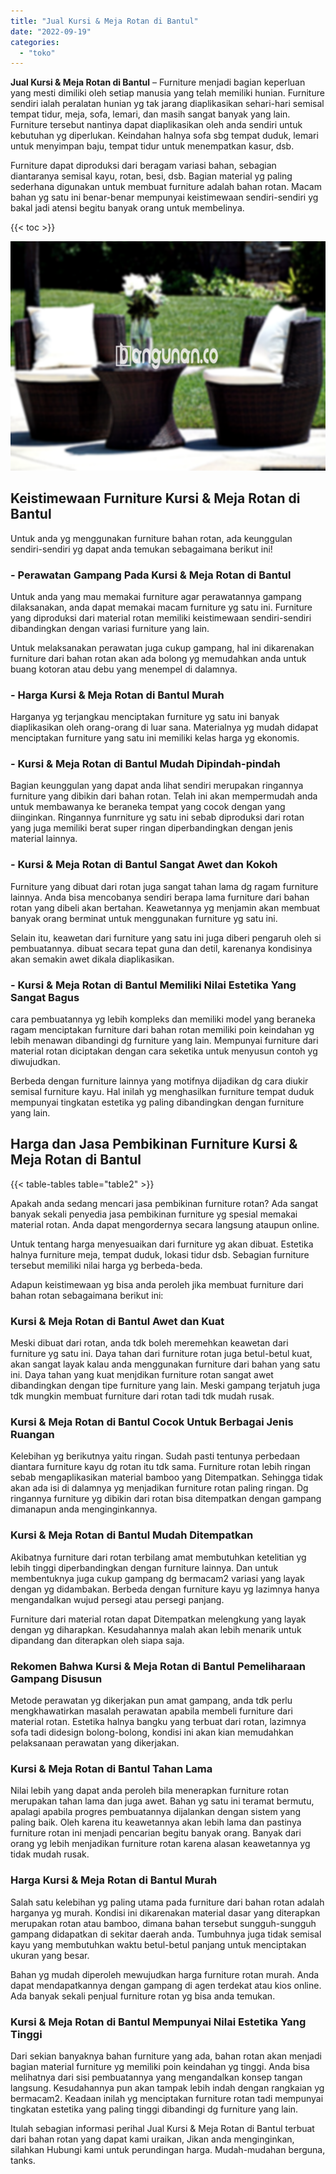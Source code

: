 ```yaml
---
title: "Jual Kursi & Meja Rotan di Bantul"
date: "2022-09-19"
categories: 
  - "toko"
---
```


**Jual Kursi & Meja Rotan di Bantul** – Furniture menjadi bagian keperluan yang mesti dimiliki oleh setiap manusia yang telah memiliki hunian. Furniture sendiri ialah peralatan hunian yg tak jarang diaplikasikan sehari-hari semisal tempat tidur, meja, sofa, lemari, dan masih sangat banyak yang lain. Furniture tersebut nantinya dapat diaplikasikan oleh anda sendiri untuk kebutuhan yg diperlukan. Keindahan halnya sofa sbg tempat duduk, lemari untuk menyimpan baju, tempat tidur untuk menempatkan kasur, dsb.

Furniture dapat diproduksi dari beragam variasi bahan, sebagian diantaranya semisal kayu, rotan, besi, dsb. Bagian material yg paling sederhana digunakan untuk membuat furniture adalah bahan rotan. Macam bahan yg satu ini benar-benar mempunyai keistimewaan sendiri-sendiri yg bakal jadi atensi begitu banyak orang untuk membelinya.

{{< toc >}}

![Jual Kursi & Meja Rotan di Bantul](/images/kursi-meja-rotan-murah41.png)

## Keistimewaan Furniture Kursi & Meja Rotan di Bantul

Untuk anda yg menggunakan furniture bahan rotan, ada keunggulan sendiri-sendiri yg dapat anda temukan sebagaimana berikut ini!

### \- Perawatan Gampang Pada Kursi & Meja Rotan di Bantul

Untuk anda yang mau memakai furniture agar perawatannya gampang dilaksanakan, anda dapat memakai macam furniture yg satu ini. Furniture yang diproduksi dari material rotan memiliki keistimewaan sendiri-sendiri dibandingkan dengan variasi furniture yang lain.

Untuk melaksanakan perawatan juga cukup gampang, hal ini dikarenakan furniture dari bahan rotan akan ada bolong yg memudahkan anda untuk buang kotoran atau debu yang menempel di dalamnya.

### \- Harga Kursi & Meja Rotan di Bantul Murah

Harganya yg terjangkau menciptakan furniture yg satu ini banyak diaplikasikan oleh orang-orang di luar sana. Materialnya yg mudah didapat menciptakan furniture yang satu ini memiliki kelas harga yg ekonomis.

### \- Kursi & Meja Rotan di Bantul Mudah Dipindah-pindah

Bagian keunggulan yang dapat anda lihat sendiri merupakan ringannya furniture yang dibikin dari bahan rotan. Telah ini akan mempermudah anda untuk membawanya ke beraneka tempat yang cocok dengan yang diinginkan. Ringannya funrniture yg satu ini sebab diproduksi dari rotan yang juga memiliki berat super ringan diperbandingkan dengan jenis material lainnya.

### \- Kursi & Meja Rotan di Bantul Sangat Awet dan Kokoh

Furniture yang dibuat dari rotan juga sangat tahan lama dg ragam furniture lainnya. Anda bisa mencobanya sendiri berapa lama furniture dari bahan rotan yang dibeli akan bertahan. Keawetannya yg menjamin akan membuat banyak orang berminat untuk menggunakan furniture yg satu ini.

Selain itu, keawetan dari furniture yang satu ini juga diberi pengaruh oleh si pembuatannya. dibuat secara tepat guna dan detil, karenanya kondisinya akan semakin awet dikala diaplikasikan.

### \- Kursi & Meja Rotan di Bantul Memiliki Nilai Estetika Yang Sangat Bagus

cara pembuatannya yg lebih kompleks dan memiliki model yang beraneka ragam menciptakan furniture dari bahan rotan memiliki poin keindahan yg lebih menawan dibandingi dg furniture yang lain. Mempunyai furniture dari material rotan diciptakan dengan cara seketika untuk menyusun contoh yg diwujudkan.

Berbeda dengan furniture lainnya yang motifnya dijadikan dg cara diukir semisal furniture kayu. Hal inilah yg menghasilkan furniture tempat duduk mempunyai tingkatan estetika yg paling dibandingkan dengan furniture yang lain.

## Harga dan Jasa Pembikinan Furniture Kursi & Meja Rotan di Bantul

{{< table-tables table="table2" >}}

Apakah anda sedang mencari jasa pembikinan furniture rotan? Ada sangat banyak sekali penyedia jasa pembikinan furniture yg spesial memakai material rotan. Anda dapat mengordernya secara langsung ataupun online.

Untuk tentang harga menyesuaikan dari furniture yg akan dibuat. Estetika halnya furniture meja, tempat duduk, lokasi tidur dsb. Sebagian furniture tersebut memiliki nilai harga yg berbeda-beda.

Adapun keistimewaan yg bisa anda peroleh jika membuat furniture dari bahan rotan sebagaimana berikut ini:

### Kursi & Meja Rotan di Bantul Awet dan Kuat

Meski dibuat dari rotan, anda tdk boleh meremehkan keawetan dari furniture yg satu ini. Daya tahan dari furniture rotan juga betul-betul kuat, akan sangat layak kalau anda menggunakan furniture dari bahan yang satu ini. Daya tahan yang kuat menjdikan furniture rotan sangat awet dibandingkan dengan tipe furniture yang lain. Meski gampang terjatuh juga tdk mungkin membuat furniture dari rotan tadi tdk mudah rusak.

### Kursi & Meja Rotan di Bantul Cocok Untuk Berbagai Jenis Ruangan

Kelebihan yg berikutnya yaitu ringan. Sudah pasti tentunya perbedaan diantara furniture kayu dg rotan itu tdk sama. Furniture rotan lebih ringan sebab mengaplikasikan material bamboo yang Ditempatkan. Sehingga tidak akan ada isi di dalamnya yg menjadikan furniture rotan paling ringan. Dg ringannya furniture yg dibikin dari rotan bisa ditempatkan dengan gampang dimanapun anda menginginkannya.

### Kursi & Meja Rotan di Bantul Mudah Ditempatkan

Akibatnya furniture dari rotan terbilang amat membutuhkan ketelitian yg lebih tinggi diperbandingkan dengan furniture lainnya. Dan untuk membentuknya juga cukup gampang dg bermacam2 variasi yang layak dengan yg didambakan. Berbeda dengan furniture kayu yg lazimnya hanya mengandalkan wujud persegi atau persegi panjang.

Furniture dari material rotan dapat Ditempatkan melengkung yang layak dengan yg diharapkan. Kesudahannya malah akan lebih menarik untuk dipandang dan diterapkan oleh siapa saja.

### Rekomen Bahwa Kursi & Meja Rotan di Bantul Pemeliharaan Gampang Disusun

Metode perawatan yg dikerjakan pun amat gampang, anda tdk perlu mengkhawatirkan masalah perawatan apabila membeli furniture dari material rotan. Estetika halnya bangku yang terbuat dari rotan, lazimnya sofa tadi didesign bolong-bolong, kondisi ini akan kian memudahkan pelaksanaan perawatan yang dikerjakan.

### Kursi & Meja Rotan di Bantul Tahan Lama

Nilai lebih yang dapat anda peroleh bila menerapkan furniture rotan merupakan tahan lama dan juga awet. Bahan yg satu ini teramat bermutu, apalagi apabila progres pembuatannya dijalankan dengan sistem yang paling baik. Oleh karena itu keawetannya akan lebih lama dan pastinya furniture rotan ini menjadi pencarian begitu banyak orang. Banyak dari orang yg lebih menjadikan furniture rotan karena alasan keawetannya yg tidak mudah rusak.

### Harga Kursi & Meja Rotan di Bantul Murah

Salah satu kelebihan yg paling utama pada furniture dari bahan rotan adalah harganya yg murah. Kondisi ini dikarenakan material dasar yang diterapkan merupakan rotan atau bamboo, dimana bahan tersebut sungguh-sungguh gampang didapatkan di sekitar daerah anda. Tumbuhnya juga tidak semisal kayu yang membutuhkan waktu betul-betul panjang untuk menciptakan ukuran yang besar.

Bahan yg mudah diperoleh mewujudkan harga furniture rotan murah. Anda dapat mendapatkannya dengan gampang di agen terdekat atau kios online. Ada banyak sekali penjual furniture rotan yg bisa anda temukan.

### Kursi & Meja Rotan di Bantul Mempunyai Nilai Estetika Yang Tinggi

Dari sekian banyaknya bahan furniture yang ada, bahan rotan akan menjadi bagian material furniture yg memiliki poin keindahan yg tinggi. Anda bisa melihatnya dari sisi pembuatannya yang mengandalkan konsep tangan langsung. Kesudahannya pun akan tampak lebih indah dengan rangkaian yg bermacam2. Keadaan inilah yg menciptakan furniture rotan tadi mempunyai tingkatan estetika yang paling tinggi dibandingi dg furniture yang lain.

Itulah sebagian informasi perihal Jual Kursi & Meja Rotan di Bantul terbuat dari bahan rotan yang dapat kami uraikan, Jikan anda menginginkan, silahkan Hubungi kami untuk perundingan harga. Mudah-mudahan berguna, tanks.
